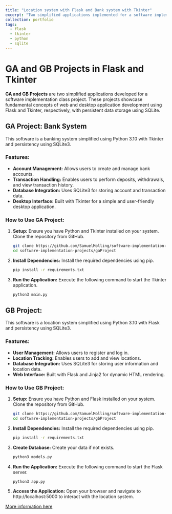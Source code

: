 ```yaml
---
title: "Location system with Flask and Bank system with Tkinter"
excerpt: "Two simplified applications implemented for a software implementation class project. <br/><img src='/images/portfolio/python-learning.png' style='width:300px;'>"
collection: portfolio
tags:
  - flask
  - tkinter
  - python
  - sqlite
---
```

# GA and GB Projects in Flask and Tkinter

**GA and GB Projects** are two simplified applications developed for a software implementation class project. These projects showcase fundamental concepts of web and desktop application development using Flask and Tkinter, respectively, with persistent data storage using SQLite.

## GA Project: Bank System

This software is a banking system simplified using Python 3.10 with Tkinter and persistency using SQLite3.

### Features:
* **Account Management:** Allows users to create and manage bank accounts.
* **Transaction Handling:** Enables users to perform deposits, withdrawals, and view transaction history.
* **Database Integration:** Uses SQLite3 for storing account and transaction data.
* **Desktop Interface:** Built with Tkinter for a simple and user-friendly desktop application.

### How to Use GA Project:
1. **Setup:** Ensure you have Python and Tkinter installed on your system. Clone the repository from GitHub.
    ```bash
    git clone https://github.com/SamuelMolling/software-implementation-projects.git
    cd software-implementation-projects/gaProject
    ```

2. **Install Dependencies:** Install the required dependencies using pip.
    ```bash
    pip install -r requirements.txt
    ```
3. **Run the Application:** Execute the following command to start the Tkinter application.
    ```bash
    python3 main.py
    ```

## GB Project: 

This software is a location system simplified using Python 3.10 with Flask and persistency using SQLite3.

### Features:
* **User Management:** Allows users to register and log in.
* **Location Tracking:** Enables users to add and view locations.
* **Database Integration:** Uses SQLite3 for storing user information and location data.
* **Web Interface:** Built with Flask and Jinja2 for dynamic HTML rendering.

### How to Use GB Project:
1. **Setup:** Ensure you have Python and Flask installed on your system. Clone the repository from GitHub.
   ```bash
   git clone https://github.com/SamuelMolling/software-implementation-projects.git
   cd software-implementation-projects/gbProject
   ```
2. **Install Dependencies:** Install the required dependencies using pip.
    ```bash
    pip install -r requirements.txt
    ```

3. **Create Database:** Create your data if not exists.
    ```bash
    python3 models.py
    ```

4. **Run the Application:** Execute the following command to start the Flask server.
    ```bash
    python3 app.py
    ```

5. **Access the Application:** Open your browser and navigate to http://localhost:5000 to interact with the location system.

[More information here](https://github.com/SamuelMolling/software-implementation-projects)